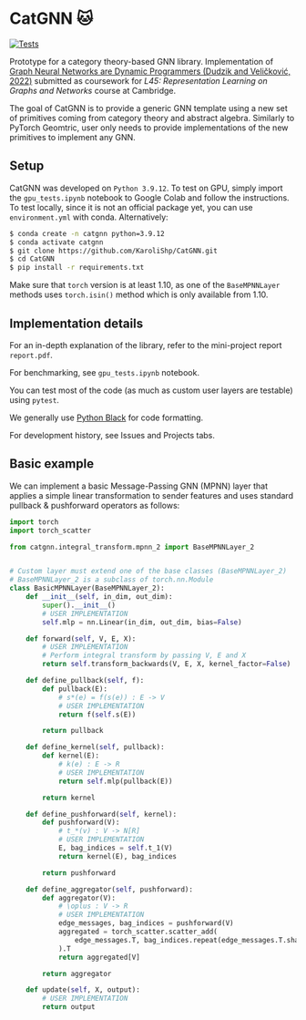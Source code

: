 # CatGNN 🐱

[![Tests](https://github.com/KaroliShp/CatGNN/actions/workflows/actions.yml/badge.svg?branch=master)](https://github.com/KaroliShp/CatGNN/actions/workflows/actions.yml)

Prototype for a category theory-based GNN library. Implementation of [Graph Neural Networks are Dynamic Programmers (Dudzik and Veličković, 2022)](https://arxiv.org/abs/2203.15544) submitted as coursework for *L45: Representation Learning on Graphs and Networks* course at Cambridge.

The goal of CatGNN is to provide a generic GNN template using a new set of primitives coming from category theory and abstract algebra. Similarly to PyTorch Geomtric, user only needs to provide implementations of the new primitives to implement any GNN.

## Setup

CatGNN was developed on `Python 3.9.12`. To test on GPU, simply import the `gpu_tests.ipynb` notebook to Google Colab and follow the instructions. To test locally, since it is not an official package yet, you can use `environment.yml` with conda. Alternatively:

```bash
$ conda create -n catgnn python=3.9.12
$ conda activate catgnn
$ git clone https://github.com/KaroliShp/CatGNN.git
$ cd CatGNN
$ pip install -r requirements.txt
```

Make sure that `torch` version is at least 1.10, as one of the `BaseMPNNLayer` methods uses `torch.isin()` method which is only available from 1.10.

## Implementation details

For an in-depth explanation of the library, refer to the mini-project report `report.pdf`. 

For benchmarking, see `gpu_tests.ipynb` notebook.

You can test most of the code (as much as custom user layers are testable) using `pytest`.

We generally use [Python Black](https://github.com/psf/black) for code formatting.

For development history, see Issues and Projects tabs.

## Basic example

We can implement a basic Message-Passing GNN (MPNN) layer that applies a simple linear transformation to sender features and uses standard pullback & pushforward operators as follows:

```python
import torch
import torch_scatter

from catgnn.integral_transform.mpnn_2 import BaseMPNNLayer_2


# Custom layer must extend one of the base classes (BaseMPNNLayer_2)
# BaseMPNNLayer_2 is a subclass of torch.nn.Module
class BasicMPNNLayer(BaseMPNNLayer_2):
    def __init__(self, in_dim, out_dim):
        super().__init__()
        # USER IMPLEMENTATION
        self.mlp = nn.Linear(in_dim, out_dim, bias=False)

    def forward(self, V, E, X):
        # USER IMPLEMENTATION
        # Perform integral transform by passing V, E and X
        return self.transform_backwards(V, E, X, kernel_factor=False)

    def define_pullback(self, f):
        def pullback(E):
            # s*(e) = f(s(e)) : E -> V
            # USER IMPLEMENTATION
            return f(self.s(E))

        return pullback

    def define_kernel(self, pullback):
        def kernel(E):
            # k(e) : E -> R
            # USER IMPLEMENTATION
            return self.mlp(pullback(E))

        return kernel

    def define_pushforward(self, kernel):
        def pushforward(V):
            # t_*(v) : V -> N[R]
            # USER IMPLEMENTATION
            E, bag_indices = self.t_1(V)
            return kernel(E), bag_indices

        return pushforward

    def define_aggregator(self, pushforward):
        def aggregator(V):
            # \oplus : V -> R
            # USER IMPLEMENTATION
            edge_messages, bag_indices = pushforward(V)
            aggregated = torch_scatter.scatter_add(
                edge_messages.T, bag_indices.repeat(edge_messages.T.shape[0], 1)
            ).T
            return aggregated[V]

        return aggregator

    def update(self, X, output):
        # USER IMPLEMENTATION
        return output
```